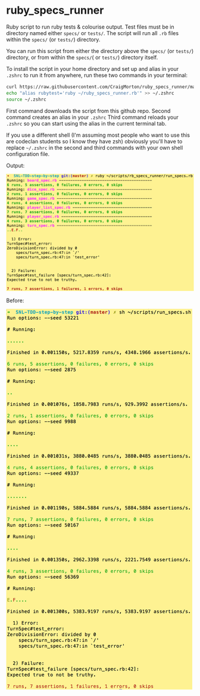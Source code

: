 # ruby_specs_runner

Ruby script to run ruby tests &amp; colourise output. Test files must be in directory named either `specs/` or `tests/`. The script will run all `.rb` files within the `specs/` (or `tests/`) directory.

You can run this script from either the directory above the `specs/` (or `tests/`) directory, or from within the `specs/`( or `tests/`) directory itself.

To install the script in your home directory and set up and alias in your `.zshrc` to run it from anywhere, run these two commands in your terminal:

```bash
curl https://raw.githubusercontent.com/CraigMorton/ruby_specs_runner/master/run_specs.rb >> ~/ruby_specs_runner.rb
echo "alias rubytest='ruby ~/ruby_specs_runner.rb'" >> ~/.zshrc
source ~/.zshrc
```

First command downloads the script from this github repo.
Second command creates an alias in your `.zshrc`
Third command reloads your `.zshrc` so you can start using the alias in the current terminal tab.

If you use a different shell (I'm assuming most people who want to use this are codeclan students so I know they have zsh) obviously you'll have to replace `~/.zshrc` in the second and third commands with your own shell configuration file.

Output:

![after](https://raw.githubusercontent.com/CraigMorton/ruby_specs_runner/master/img/after.png)

Before:

![before](https://raw.githubusercontent.com/CraigMorton/ruby_specs_runner/master/img/before.png)
